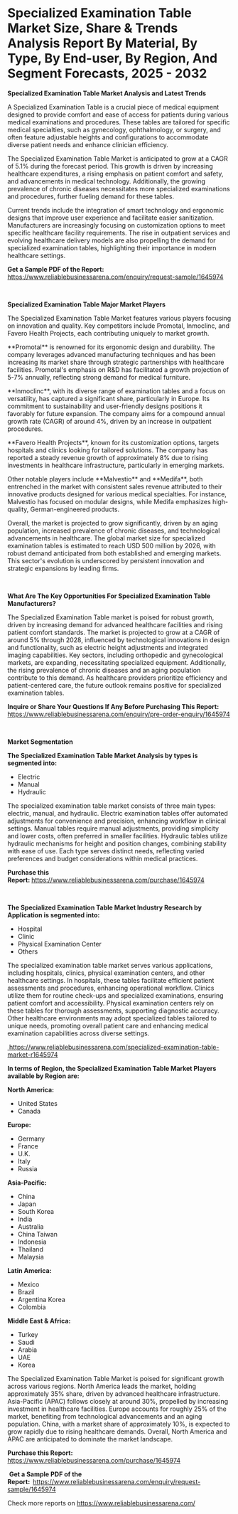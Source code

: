 <p><h1>Specialized Examination Table Market Size, Share & Trends Analysis Report By Material, By Type, By End-user, By Region, And Segment Forecasts, 2025 - 2032</h1></p><p><strong>Specialized Examination Table Market Analysis and Latest Trends</strong></p>
<p><p>A Specialized Examination Table is a crucial piece of medical equipment designed to provide comfort and ease of access for patients during various medical examinations and procedures. These tables are tailored for specific medical specialties, such as gynecology, ophthalmology, or surgery, and often feature adjustable heights and configurations to accommodate diverse patient needs and enhance clinician efficiency.</p><p>The Specialized Examination Table Market is anticipated to grow at a CAGR of 5.1% during the forecast period. This growth is driven by increasing healthcare expenditures, a rising emphasis on patient comfort and safety, and advancements in medical technology. Additionally, the growing prevalence of chronic diseases necessitates more specialized examinations and procedures, further fueling demand for these tables.</p><p>Current trends include the integration of smart technology and ergonomic designs that improve user experience and facilitate easier sanitization. Manufacturers are increasingly focusing on customization options to meet specific healthcare facility requirements. The rise in outpatient services and evolving healthcare delivery models are also propelling the demand for specialized examination tables, highlighting their importance in modern healthcare settings.</p></p>
<p><strong>Get a Sample PDF of the Report:&nbsp;</strong> <a href="https://www.reliablebusinessarena.com/enquiry/request-sample/1645974?utm_campaign=2175&utm_medium=2&utm_source=Github&utm_content=ia&utm_term=29032025&utm_id=specialized-examination-table">https://www.reliablebusinessarena.com/enquiry/request-sample/1645974</a></p>
<p>&nbsp;</p>
<p><strong>Specialized Examination Table Major Market Players</strong></p>
<p><p>The Specialized Examination Table Market features various players focusing on innovation and quality. Key competitors include Promotal, Inmoclinc, and Favero Health Projects, each contributing uniquely to market growth.</p><p>**Promotal** is renowned for its ergonomic design and durability. The company leverages advanced manufacturing techniques and has been increasing its market share through strategic partnerships with healthcare facilities. Promotal's emphasis on R&D has facilitated a growth projection of 5-7% annually, reflecting strong demand for medical furniture.</p><p>**Inmoclinc**, with its diverse range of examination tables and a focus on versatility, has captured a significant share, particularly in Europe. Its commitment to sustainability and user-friendly designs positions it favorably for future expansion. The company aims for a compound annual growth rate (CAGR) of around 4%, driven by an increase in outpatient procedures.</p><p>**Favero Health Projects**, known for its customization options, targets hospitals and clinics looking for tailored solutions. The company has reported a steady revenue growth of approximately 8% due to rising investments in healthcare infrastructure, particularly in emerging markets.</p><p>Other notable players include **Malvestio** and **Medifa**, both entrenched in the market with consistent sales revenue attributed to their innovative products designed for various medical specialties. For instance, Malvestio has focused on modular designs, while Medifa emphasizes high-quality, German-engineered products.</p><p>Overall, the market is projected to grow significantly, driven by an aging population, increased prevalence of chronic diseases, and technological advancements in healthcare. The global market size for specialized examination tables is estimated to reach USD 500 million by 2026, with robust demand anticipated from both established and emerging markets. This sector's evolution is underscored by persistent innovation and strategic expansions by leading firms.</p></p>
<p>&nbsp;</p>
<p><strong>What Are The Key Opportunities For Specialized Examination Table Manufacturers?</strong></p>
<p><p>The Specialized Examination Table market is poised for robust growth, driven by increasing demand for advanced healthcare facilities and rising patient comfort standards. The market is projected to grow at a CAGR of around 5% through 2028, influenced by technological innovations in design and functionality, such as electric height adjustments and integrated imaging capabilities. Key sectors, including orthopedic and gynecological markets, are expanding, necessitating specialized equipment. Additionally, the rising prevalence of chronic diseases and an aging population contribute to this demand. As healthcare providers prioritize efficiency and patient-centered care, the future outlook remains positive for specialized examination tables.</p></p>
<p><strong>Inquire or Share Your Questions If Any Before Purchasing This Report:</strong> <a href="https://www.reliablebusinessarena.com/enquiry/pre-order-enquiry/1645974?utm_campaign=2175&utm_medium=2&utm_source=Github&utm_content=ia&utm_term=29032025&utm_id=specialized-examination-table">https://www.reliablebusinessarena.com/enquiry/pre-order-enquiry/1645974</a></p>
<p>&nbsp;</p>
<p><strong>Market Segmentation</strong></p>
<p><strong>The Specialized Examination Table Market Analysis by types is segmented into:</strong></p>
<p><ul><li>Electric</li><li>Manual</li><li>Hydraulic</li></ul></p>
<p><p>The specialized examination table market consists of three main types: electric, manual, and hydraulic. Electric examination tables offer automated adjustments for convenience and precision, enhancing workflow in clinical settings. Manual tables require manual adjustments, providing simplicity and lower costs, often preferred in smaller facilities. Hydraulic tables utilize hydraulic mechanisms for height and position changes, combining stability with ease of use. Each type serves distinct needs, reflecting varied preferences and budget considerations within medical practices.</p></p>
<p><strong>Purchase this Report:&nbsp;</strong><a href="https://www.reliablebusinessarena.com/purchase/1645974?utm_campaign=2175&utm_medium=2&utm_source=Github&utm_content=ia&utm_term=29032025&utm_id=specialized-examination-table">https://www.reliablebusinessarena.com/purchase/1645974</a></p>
<p>&nbsp;</p>
<p><strong>The Specialized Examination Table Market Industry Research by Application is segmented into:</strong></p>
<p><ul><li>Hospital</li><li>Clinic</li><li>Physical Examination Center</li><li>Others</li></ul></p>
<p><p>The specialized examination table market serves various applications, including hospitals, clinics, physical examination centers, and other healthcare settings. In hospitals, these tables facilitate efficient patient assessments and procedures, enhancing operational workflow. Clinics utilize them for routine check-ups and specialized examinations, ensuring patient comfort and accessibility. Physical examination centers rely on these tables for thorough assessments, supporting diagnostic accuracy. Other healthcare environments may adopt specialized tables tailored to unique needs, promoting overall patient care and enhancing medical examination capabilities across diverse settings.</p></p>
<p><a href="https://www.reliablebusinessarena.com/specialized-examination-table-market-r1645974?utm_campaign=2175&utm_medium=2&utm_source=Github&utm_content=ia&utm_term=29032025&utm_id=specialized-examination-table">&nbsp;https://www.reliablebusinessarena.com/specialized-examination-table-market-r1645974</a></p>
<p><strong>In terms of Region, the Specialized Examination Table Market Players available by Region are:</strong></p>
<p>
    <p> <strong> North America: </strong>
        <ul>
            <li>United States</li>
            <li>Canada</li>
        </ul>
        </p> 
    <p> <strong> Europe: </strong>
        <ul>
            <li>Germany</li>
            <li>France</li>
            <li>U.K.</li>
            <li>Italy</li>
            <li>Russia</li>
        </ul>
        </p> 
    <p> <strong> Asia-Pacific: </strong>
        <ul>
            <li>China</li>
            <li>Japan</li>
            <li>South Korea</li>
            <li>India</li>
            <li>Australia</li>
            <li>China Taiwan</li>
            <li>Indonesia</li>
            <li>Thailand</li>
            <li>Malaysia</li>
        </ul>
        </p> 
    <p> <strong> Latin America: </strong>
        <ul>
            <li>Mexico</li>
            <li>Brazil</li>
            <li>Argentina Korea</li>
            <li>Colombia</li>
        </ul>
        </p> 
    <p> <strong> Middle East & Africa: </strong>
        <ul>
            <li>Turkey</li>
            <li>Saudi</li>
            <li>Arabia</li>
            <li>UAE</li>
            <li>Korea</li>
        </ul>
    </p>
    </p>
<p><p>The Specialized Examination Table Market is poised for significant growth across various regions. North America leads the market, holding approximately 35% share, driven by advanced healthcare infrastructure. Asia-Pacific (APAC) follows closely at around 30%, propelled by increasing investment in healthcare facilities. Europe accounts for roughly 25% of the market, benefiting from technological advancements and an aging population. China, with a market share of approximately 10%, is expected to grow rapidly due to rising healthcare demands. Overall, North America and APAC are anticipated to dominate the market landscape.</p></p>
<p><strong>Purchase this Report: </strong><a href="https://www.reliablebusinessarena.com/purchase/1645974?utm_campaign=2175&utm_medium=2&utm_source=Github&utm_content=ia&utm_term=29032025&utm_id=specialized-examination-table">https://www.reliablebusinessarena.com/purchase/1645974</a></p>
<p>&nbsp;<strong>Get a Sample PDF of the Report:&nbsp;&nbsp;</strong><a href="https://www.reliablebusinessarena.com/enquiry/request-sample/1645974?utm_campaign=2175&utm_medium=2&utm_source=Github&utm_content=ia&utm_term=29032025&utm_id=specialized-examination-table">https://www.reliablebusinessarena.com/enquiry/request-sample/1645974</a></p>
<p><strong></strong></p>
<p>Check more reports on <a href="https://www.reliablebusinessarena.com/?utm_campaign=2175&utm_medium=2&utm_source=Github&utm_content=ia&utm_term=29032025&utm_id=specialized-examination-table">https://www.reliablebusinessarena.com/</a></p>